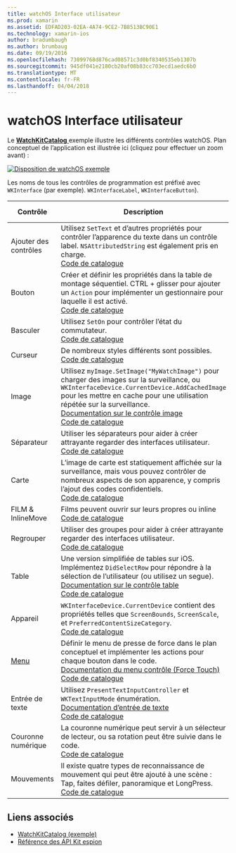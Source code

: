 ```yaml
---
title: watchOS Interface utilisateur
ms.prod: xamarin
ms.assetid: EDFAD203-02EA-4A74-9CE2-7B8513BC90E1
ms.technology: xamarin-ios
author: bradumbaugh
ms.author: brumbaug
ms.date: 09/19/2016
ms.openlocfilehash: 73099768d876cad08571c3d0bf8340535eb1307b
ms.sourcegitcommit: 945df041e2180cb20af08b83cc703ecd1aedc6b0
ms.translationtype: MT
ms.contentlocale: fr-FR
ms.lasthandoff: 04/04/2018
---
```

# <a name="watchos-user-interface"></a>watchOS Interface utilisateur

Le [ **WatchKitCatalog** ](https://github.com/xamarin/monotouch-samples/tree/master/watchOS/WatchKitCatalog) exemple illustre les différents contrôles watchOS. Plan conceptuel de l’application est illustrée ici (cliquez pour effectuer un zoom avant) :

[![](images/storyboard-sml.png "Disposition de watchOS exemple")](images/storyboard.png#lightbox)

Les noms de tous les contrôles de programmation est préfixé avec `WKInterface` (par exemple). `WKInterfaceLabel`, `WKInterfaceButton`).

|Contrôle|Description|Capture d'écran|
|---|---|---|
|Ajouter des contrôles|Utilisez `SetText` et d’autres propriétés pour contrôler l’apparence du texte dans un contrôle label. `NSAttributedString` est également pris en charge.<br />[Code de catalogue](https://github.com/xamarin/ios-samples/blob/master/watchOS/WatchKitCatalog/WatchKit3Extension/LabelDetailController.cs)|![](Images/label.png)|
|Bouton|Créer et définir les propriétés dans la table de montage séquentiel. CTRL + glisser pour ajouter un `Action` pour implémenter un gestionnaire pour laquelle il est activé.<br />[Code de catalogue](https://github.com/xamarin/ios-samples/blob/master/watchOS/WatchKitCatalog/WatchKit3Extension/ButtonDetailController.cs)|![](Images/button.png)|
|Basculer|Utilisez `SetOn` pour contrôler l’état du commutateur.<br />[Code de catalogue](https://github.com/xamarin/ios-samples/blob/master/watchOS/WatchKitCatalog/WatchKit3Extension/SwitchDetailController.cs)|![](Images/switch.png)|
|Curseur|De nombreux styles différents sont possibles.<br />[Code de catalogue](https://github.com/xamarin/ios-samples/blob/master/watchOS/WatchKitCatalog/WatchKit3Extension/SliderDetailController.cs)|![](Images/slider.png)|
|Image|Utilisez `myImage.SetImage("MyWatchImage")` pour charger des images sur la surveillance, ou `WKInterfaceDevice.CurrentDevice.AddCachedImage` pour les mettre en cache pour une utilisation répétée sur la surveillance.<br />[Documentation sur le contrôle image](~/ios/watchos/user-interface/image.md)<br />[Code de catalogue](https://github.com/xamarin/ios-samples/blob/master/watchOS/WatchKitCatalog/WatchKit3Extension/ImageDetailController.cs)|![](Images/image.png)|
|Séparateur|Utiliser les séparateurs pour aider à créer attrayante regarder des interfaces utilisateur.<br />[Code de catalogue](https://github.com/xamarin/ios-samples/blob/master/watchOS/WatchKitCatalog/WatchKit3Extension/SeparatorDetailController.cs)|![](Images/separator.png)| 
|Carte|L’image de carte est statiquement affichée sur la surveillance, mais vous pouvez contrôler de nombreux aspects de son apparence, y compris l’ajout des codes confidentiels.<br />[Code de catalogue](https://github.com/xamarin/ios-samples/blob/master/watchOS/WatchKitCatalog/WatchKit3Extension/MapDetailController.cs)|![](Images/map.png)|
|FILM & InlineMove|Films peuvent ouvrir sur leurs propres ou inline<br />[Code de catalogue](https://github.com/xamarin/ios-samples/blob/master/watchOS/WatchKitCatalog/WatchKit3Extension/MovieDetailController.cs)|![](Images/movie.png)|
|Regrouper|Utiliser des groupes pour aider à créer attrayante regarder des interfaces utilisateur.<br />[Code de catalogue](https://github.com/xamarin/ios-samples/blob/master/watchOS/WatchKitCatalog/WatchKit3Extension/GroupDetailController.cs)|![](Images/group.png)|
|Table|Une version simplifiée de tables sur iOS. Implémentez `DidSelectRow` pour répondre à la sélection de l’utilisateur (ou utilisez un segue).<br />[Documentation sur le contrôle table](~/ios/watchos/user-interface/table.md)<br />[Code de catalogue](https://github.com/xamarin/ios-samples/blob/master/watchOS/WatchKitCatalog/WatchKit3Extension/Table%20Detail%20Controller/TableDetailController.cs)|![](Images/table.png)|
|Appareil|`WKInterfaceDevice.CurrentDevice` contient des propriétés telles que `ScreenBounds`, `ScreenScale`, et `PreferredContentSizeCategory`.<br />[Code de catalogue](https://github.com/xamarin/ios-samples/blob/master/watchOS/WatchKitCatalog/WatchKit3Extension/DeviceDetailController.cs)|![](Images/device.png)|
|[Menu](~/ios/watchos/user-interface/menu.md)|Définir le menu de presse de force dans le plan conceptuel et implémenter les actions pour chaque bouton dans le code.<br />[Documentation du menu contrôle (Force Touch)](~/ios/watchos/user-interface/menu.md)<br />[Code de catalogue](https://github.com/xamarin/ios-samples/blob/master/watchOS/WatchKitCatalog/WatchKit3Extension/ControllerDetailController.cs)|![](Images/controller.png)|
|Entrée de texte|Utilisez `PresentTextInputController` et `WKTextInputMode` énumération.<br />[Documentation d’entrée de texte](~/ios/watchos/user-interface/text-input.md)<br />[Code de catalogue](https://github.com/xamarin/ios-samples/blob/master/watchOS/WatchKitCatalog/WatchKit3Extension/TextInputController.cs)|![](Images/textinput.png)|
|Couronne numérique|La couronne numérique peut servir à un sélecteur de lecteur, ou sa rotation peut être suivie dans le code.<br />[Code de catalogue](https://github.com/xamarin/ios-samples/blob/master/watchOS/WatchKitCatalog/WatchKit3Extension/CrownDetailController.cs)|![](Images/digital-crown.png)|
|Mouvements|Il existe quatre types de reconnaissance de mouvement qui peut être ajouté à une scène : Tap, faites défiler, panoramique et LongPress.<br />[Code de catalogue](https://github.com/xamarin/ios-samples/blob/master/watchOS/WatchKitCatalog/WatchKit3Extension/GestureDetailController.cs)|![](Images/gestures.png)|


## <a name="related-links"></a>Liens associés

- [WatchKitCatalog (exemple)](https://developer.xamarin.com/samples/monotouch/watchOS/WatchKitCatalog/)
- [Référence des API Kit espion](https://developer.xamarin.com/api/namespace/WatchKit/)

